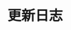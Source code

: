 # 更新日志

<!-- :tada: -->

<!-- ::: timeline 2024-07-03

- 增加通话记录interface
- 完善点呼事件
:::
::: timeline 2024-04-01

- 增加mdp检测方法
:::
::: timeline 2022-03-12

- 初稿
::: -->
